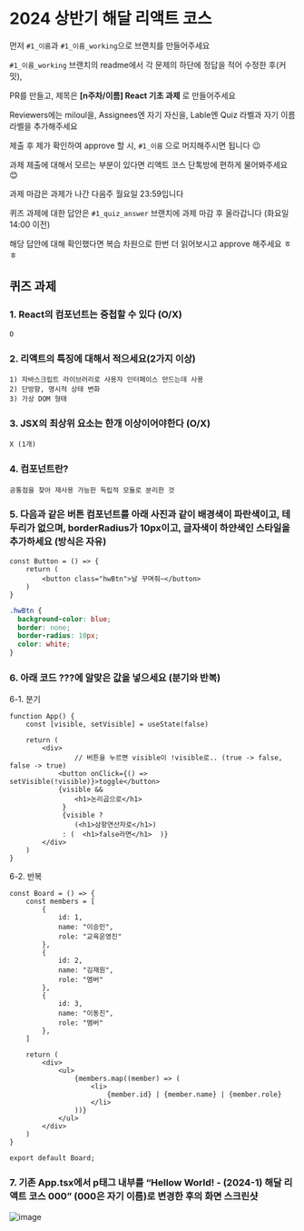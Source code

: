 # 2024 상반기 해달 리액트 코스

먼저 `#1_이름`과 `#1_이름_working`으로 브랜치를 만들어주세요

`#1_이름_working` 브랜치의 readme에서 각 문제의 하단에 정답을 적어 수정한 후(커밋),

PR를 만들고, 제목은 **[n주차/이름] React 기초 과제** 로 만들어주세요

Reviewers에는 miloul을, Assignees엔 자기 자신을, Lable엔 Quiz 라벨과 자기 이름 라벨을 추가해주세요

제출 후 제가 확인하여 approve 할 시, `#1_이름` 으로 머지해주시면 됩니다 😉

과제 제출에 대해서 모르는 부분이 있다면 리액트 코스 단톡방에 편하게 물어봐주세요 😊

과제 마감은 과제가 나간 다음주 월요일 23:59입니다

퀴즈 과제에 대한 답안은 `#1_quiz_answer` 브랜치에 과제 마감 후 올라갑니다 (화요일 14:00 이전)

해당 답안에 대해 확인했다면 복습 차원으로 한번 더 읽어보시고 approve 해주세요 ㅎㅎ


## 퀴즈 과제

### 1. React의 컴포넌트는 중첩할 수 있다 (O/X)
	O

### 2. 리액트의 특징에 대해서 적으세요(2가지 이상)
	1) 자바스크립트 라이브러리로 사용자 인터페이스 만드는데 사용
 	2) 단방향, 명시적 상태 변화
  	3) 가상 DOM 형태

### 3. JSX의 최상위 요소는 한개 이상이어야한다 (O/X)
	X (1개)

### 4. 컴포넌트란?
	공통점을 찾아 재사용 가능한 독립적 모듈로 분리한 것

### 5. 다음과 같은 버튼 컴포넌트를 아래 사진과 같이 배경색이 파란색이고, 테두리가 없으며, borderRadius가 10px이고, 글자색이 하얀색인 스타일을 추가하세요 (방식은 자유)

```tsx
const Button = () => {
	return (
		<button class="hwBtn">날 꾸며줘~</button>
	)
}
```
```css
.hwBtn {
  background-color: blue;
  border: none;
  border-radius: 10px;
  color: white;
}
```

### 6. 아래 코드 ???에 알맞은 값을 넣으세요 (분기와 반복)

6-1. 분기

```tsx
function App() {
	const [visible, setVisible] = useState(false)
    
	return (
    	<div>
		    	// 버튼을 누르면 visible이 !visible로.. (true -> false, false -> true)
        	<button onClick={() => setVisible(!visible)}>toggle</button>
            {visible &&
            	<h1>논리곱으로</h1>
             }
             {visible ?
            	(<h1>삼항연산자로</h1>)
             : (  <h1>false라면</h1>  )}
        </div>
    )
}
```

6-2. 반복

```tsx
const Board = () => {
	const members = [
		{
			id: 1,
			name: "이승민",
			role: "교육운영진"
		},
		{
			id: 2,
			name: "김재원",
			role: "멤버"
		},
		{
			id: 3,
			name: "이동진",
			role: "멤버"
		},
	]
	
	return (
    	<div>
        	<ul>
        		{members.map((member) => (
            		<li>
                		{member.id} | {member.name} | {member.role}
                	</li>
            	))}
        	</ul>
        </div>
    )
}

export default Board;
```

### 7. 기존 App.tsx에서 p태그 내부를 “Hellow World! - (2024-1) 해달 리액트 코스 000” (000은 자기 이름)로 변경한 후의 화면 스크린샷
![image](https://github.com/miloul/advance-react-quiz/assets/84756846/ec9bae76-69da-444d-a4c1-6559e9456ec2)

